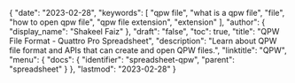 {
  "date": "2023-02-28",
  "keywords": [
    "qpw file",
    "what is a qpw file",
    "file",
    "how to open qpw file",
    "qpw file extension",
    "extension"
  ],
  "author": {
    "display_name": "Shakeel Faiz"
  },
  "draft": "false",
  "toc": true,
  "title": "QPW File Format - Quattro Pro Spreadsheet",
  "description": "Learn about QPW file format and APIs that can create and open QPW files.",
  "linktitle": "QPW",
  "menu": {
    "docs": {
      "identifier": "spreadsheet-qpw",
      "parent": "spreadsheet"
    }
  },
  "lastmod": "2023-02-28"
}

